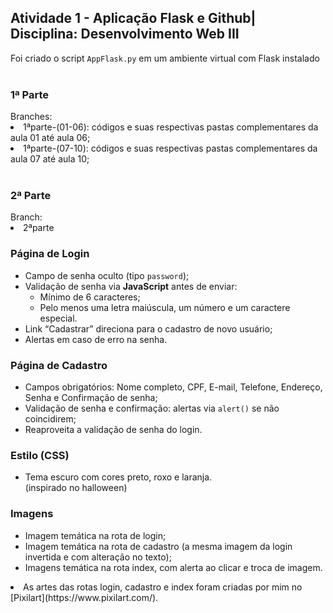 <h2>Atividade 1 - Aplicação Flask e Github| Disciplina: Desenvolvimento Web III</h2>
Foi criado o script <code>AppFlask.py</code> em um ambiente virtual com Flask instalado<br><br>

<h3>1ª Parte</h3>
Branches:
<li>1ªparte-(01-06): códigos e suas respectivas pastas complementares da aula 01 até aula 06;</li>
<li>1ªparte-(07-10): códigos e suas respectivas pastas complementares da aula 07 até aula 10;</li> <br>

<h3>2ª Parte</h3>
Branch:
<li>2ªparte</li>

### Página de Login
- Campo de senha oculto (tipo `password`); 
- Validação de senha via **JavaScript** antes de enviar:  
  - Mínimo de 6 caracteres;
  - Pelo menos uma letra maiúscula, um número e um caractere especial.  
- Link “Cadastrar” direciona para o cadastro de novo usuário;  
- Alertas em caso de erro na senha.

### Página de Cadastro
- Campos obrigatórios: Nome completo, CPF, E-mail, Telefone, Endereço, Senha e Confirmação de senha;
- Validação de senha e confirmação: alertas via `alert()` se não coincidirem;
- Reaproveita a validação de senha do login.

### Estilo (CSS)
- Tema escuro com cores preto, roxo e laranja.  
(inspirado no halloween)

### Imagens
- Imagem temática na rota de login;
- Imagem temática na rota de cadastro (a mesma imagem da login invertida e com alteração no texto);
- Imagens temática na rota index, com alerta ao clicar e troca de imagem.

<li>As artes das rotas login, cadastro e index foram criadas por mim no [Pixilart](https://www.pixilart.com/).</li>
